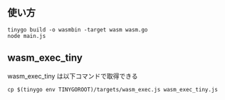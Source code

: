 ## 使い方

```
tinygo build -o wasmbin -target wasm wasm.go
node main.js
```

## wasm_exec_tiny

wasm_exec_tiny は以下コマンドで取得できる

```
cp $(tinygo env TINYGOROOT)/targets/wasm_exec.js wasm_exec_tiny.js
```
